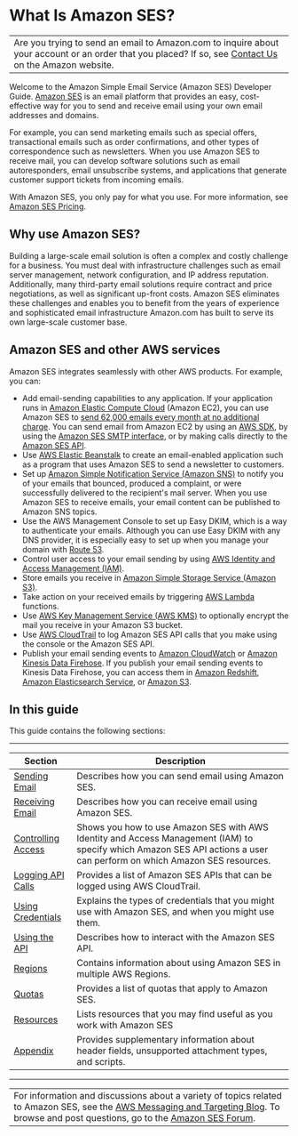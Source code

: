 # What Is Amazon SES?<a name="Welcome"></a>


|  | 
| --- |
| Are you trying to send an email to Amazon\.com to inquire about your account or an order that you placed? If so, see [Contact Us](http://www.amazon.com/gp/help/customer/contact-us/) on the Amazon website\. | 

Welcome to the Amazon Simple Email Service \(Amazon SES\) Developer Guide\. [Amazon SES](https://aws.amazon.com/ses) is an email platform that provides an easy, cost\-effective way for you to send and receive email using your own email addresses and domains\.

For example, you can send marketing emails such as special offers, transactional emails such as order confirmations, and other types of correspondence such as newsletters\. When you use Amazon SES to receive mail, you can develop software solutions such as email autoresponders, email unsubscribe systems, and applications that generate customer support tickets from incoming emails\.

With Amazon SES, you only pay for what you use\. For more information, see [Amazon SES Pricing](https://aws.amazon.com/ses/pricing)\.

## Why use Amazon SES?<a name="why-use-ses"></a>

Building a large\-scale email solution is often a complex and costly challenge for a business\. You must deal with infrastructure challenges such as email server management, network configuration, and IP address reputation\. Additionally, many third\-party email solutions require contract and price negotiations, as well as significant up\-front costs\. Amazon SES eliminates these challenges and enables you to benefit from the years of experience and sophisticated email infrastructure Amazon\.com has built to serve its own large\-scale customer base\. 

## Amazon SES and other AWS services<a name="ses-and-aws"></a>

Amazon SES integrates seamlessly with other AWS products\. For example, you can:
+ Add email\-sending capabilities to any application\. If your application runs in [Amazon Elastic Compute Cloud](https://aws.amazon.com/ec2/) \(Amazon EC2\), you can use Amazon SES to [send 62,000 emails every month at no additional charge](https://aws.amazon.com/ses/pricing/)\. You can send email from Amazon EC2 by using an [AWS SDK](https://aws.amazon.com/tools/#sdk), by using the [Amazon SES SMTP interface](send-email-smtp.md), or by making calls directly to the [Amazon SES API](https://docs.aws.amazon.com/ses/latest/APIReference/)\.
+ Use [AWS Elastic Beanstalk](https://aws.amazon.com/elasticbeanstalk/) to create an email\-enabled application such as a program that uses Amazon SES to send a newsletter to customers\.
+ Set up [Amazon Simple Notification Service \(Amazon SNS\)](https://aws.amazon.com/sns/) to notify you of your emails that bounced, produced a complaint, or were successfully delivered to the recipient's mail server\. When you use Amazon SES to receive emails, your email content can be published to Amazon SNS topics\.
+ Use the AWS Management Console to set up Easy DKIM, which is a way to authenticate your emails\. Although you can use Easy DKIM with any DNS provider, it is especially easy to set up when you manage your domain with [Route 53](https://aws.amazon.com/route53/)\.
+ Control user access to your email sending by using [AWS Identity and Access Management \(IAM\)](https://aws.amazon.com/iam/)\.
+ Store emails you receive in [Amazon Simple Storage Service \(Amazon S3\)](https://aws.amazon.com/s3/)\.
+ Take action on your received emails by triggering [AWS Lambda](https://aws.amazon.com/lambda/) functions\.
+ Use [AWS Key Management Service \(AWS KMS\)](https://aws.amazon.com/kms/) to optionally encrypt the mail you receive in your Amazon S3 bucket\.
+ Use [AWS CloudTrail](https://aws.amazon.com/cloudtrail/) to log Amazon SES API calls that you make using the console or the Amazon SES API\.
+ Publish your email sending events to [Amazon CloudWatch](https://aws.amazon.com/cloudwatch/) or [Amazon Kinesis Data Firehose](https://aws.amazon.com/firehose/)\. If you publish your email sending events to Kinesis Data Firehose, you can access them in [Amazon Redshift](https://aws.amazon.com/redshift/), [Amazon Elasticsearch Service](https://aws.amazon.com/elasticsearch-service/), or [Amazon S3](https://aws.amazon.com/s3/)\.

## In this guide<a name="in-this-guide"></a>

This guide contains the following sections:


****  

| Section | Description | 
| --- | --- | 
| [Sending Email](send-email.md) | Describes how you can send email using Amazon SES\. | 
| [Receiving Email](receiving-email.md) | Describes how you can receive email using Amazon SES\. | 
| [Controlling Access](control-user-access.md) | Shows you how to use Amazon SES with AWS Identity and Access Management \(IAM\) to specify which Amazon SES API actions a user can perform on which Amazon SES resources\. | 
| [Logging API Calls](logging-using-cloudtrail.md) | Provides a list of Amazon SES APIs that can be logged using AWS CloudTrail\. | 
| [Using Credentials](using-credentials.md) | Explains the types of credentials that you might use with Amazon SES, and when you might use them\. | 
| [Using the API](using-ses-api.md) | Describes how to interact with the Amazon SES API\. | 
| [Regions](regions.md) | Contains information about using Amazon SES in multiple AWS Regions\. | 
|  [Quotas](quotas.md)  |  Provides a list of quotas that apply to Amazon SES\.  | 
|  [Resources](resources.md)  |  Lists resources that you may find useful as you work with Amazon SES  | 
| [Appendix](appendix.md) | Provides supplementary information about header fields, unsupported attachment types, and scripts\. | 


****  

|  | 
| --- |
| For information and discussions about a variety of topics related to Amazon SES, see the [AWS Messaging and Targeting Blog](https://aws.amazon.com//blogs/messaging-and-targeting/)\. To browse and post questions, go to the [Amazon SES Forum](https://forums.aws.amazon.com/forum.jspa?forumID=90)\. | 